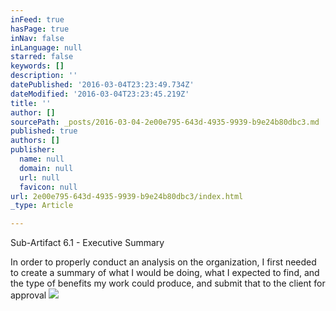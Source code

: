 ```yaml
---
inFeed: true
hasPage: true
inNav: false
inLanguage: null
starred: false
keywords: []
description: ''
datePublished: '2016-03-04T23:23:49.734Z'
dateModified: '2016-03-04T23:23:45.219Z'
title: ''
author: []
sourcePath: _posts/2016-03-04-2e00e795-643d-4935-9939-b9e24b80dbc3.md
published: true
authors: []
publisher:
  name: null
  domain: null
  url: null
  favicon: null
url: 2e00e795-643d-4935-9939-b9e24b80dbc3/index.html
_type: Article

---
```

Sub-Artifact 6.1 - Executive Summary

In order to properly conduct an analysis on the organization, I first needed to create a summary of what I would be doing, what I expected to find, and the type of benefits my work could produce, and submit that to the client for approval
![](https://the-grid-user-content.s3-us-west-2.amazonaws.com/b35a6603-2031-47a8-bbab-5bbaf5877e6b.png)
